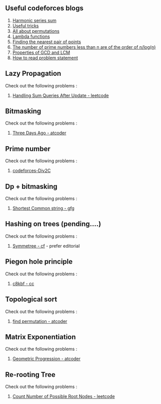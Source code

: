 ## Useful codeforces blogs

1. [Harmonic series sum](https://discuss.codechef.com/t/more-intuitive-explanation-for-the-harmonic-seriess-sum/67287)
2. [Useful tricks](https://codeforces.com/blog/entry/84150)
3. [All about permutations](https://codeforces.com/blog/entry/111187)
4. [Lambda functions](https://www.walletfox.com/course/sortvectorofcustomobjects11.php)
5. [Finding the nearest pair of points](https://cp-algorithms.com/geometry/nearest_points.html#implementation)
6. [The number of prime numbers less than n are of the order of n/log(n)](https://en.wikipedia.org/wiki/Prime-counting_function)
7. [Properties of GCD and LCM](https://www.cut-the-knot.org/arithmetic/GcdLcmProperties.shtml)
8. [How to read problem statement](https://codeforces.com/blog/entry/62730)

## Lazy Propagation

Check out the following problems :

1. [Handling Sum Queries After Update - leetcode](https://leetcode.com/problems/handling-sum-queries-after-update/)

## Bitmasking

Check out the following problems :

1. [ Three Days Ago - atcoder](https://atcoder.jp/contests/abc295/tasks/abc295_d)

## Prime number

Check out the following problems :

1. [ codeforces-Div2C](https://codeforces.com/contest/1771/problem/C)

## Dp + bitmasking

Check out the following problems :

1. [Shortest Common string - gfg](https://practice.geeksforgeeks.org/batch/test-series-bundle/track/gts-bit-manipulation/problem/shortest-common-string)

## Hashing on trees (pending....)

Check out the following problems :

1. [Symmetree - cf](https://codeforces.com/contest/1800/problem/G) - prefer editorial

## Piegon hole principle

Check out the following problems :

1. [c8kbf - cc](https://www.codechef.com/problems/C8KBFTREE?tab=statement)

## Topological sort

Check out the following problems :

1. [find permutation - atcoder](https://atcoder.jp/contests/abc291/tasks/abc291_e)

## Matrix Exponentiation

Check out the following problems :

1. [Geometric Progression - atcoder](https://atcoder.jp/contests/abc293/tasks/abc293_e)

## Re-rooting Tree

Check out the following problems :

1. [Count Number of Possible Root Nodes - leetcode](<https://leetcode.com/problems/count-number-of-possible-root-nodes/discuss/3256065/Re-rooting-or-O(N)-or-Explained>)
